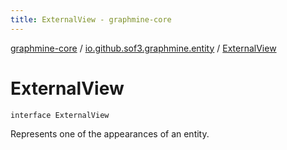 ```yaml
---
title: ExternalView - graphmine-core
---
```


[graphmine-core](../index.html) / [io.github.sof3.graphmine.entity](index.html) / [ExternalView](./-external-view.html)

# ExternalView

`interface ExternalView`

Represents one of the appearances of an entity.

